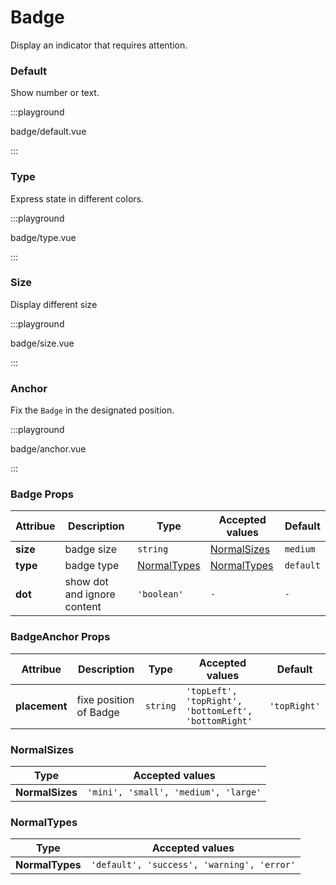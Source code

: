 # Badge

Display an indicator that requires attention.

### Default

Show number or text.

:::playground

badge/default.vue

:::

### Type

Express state in different colors.

:::playground

badge/type.vue

:::

### Size

Display different size

:::playground

badge/size.vue

:::

### Anchor

Fix the `Badge` in the designated position.

:::playground

badge/anchor.vue

:::

### Badge Props

| Attribue | Description                 | Type                        | Accepted values             | Default   |
| -------- | --------------------------- | --------------------------- | --------------------------- | --------- |
| **size** | badge size                  | `string`                    | [NormalSizes](#normalsizes) | `medium`  |
| **type** | badge type                  | [NormalTypes](#normaltypes) | [NormalTypes](#normaltypes) | `default` |
| **dot**  | show dot and ignore content | `'boolean'`                 | `-`                         | `-`       |

### BadgeAnchor Props

| Attribue      | Description            | Type     | Accepted values                                      | Default      |
| ------------- | ---------------------- | -------- | ---------------------------------------------------- | ------------ |
| **placement** | fixe position of Badge | `string` | `'topLeft', 'topRight', 'bottomLeft', 'bottomRight'` | `'topRight'` |

### NormalSizes

| Type            | Accepted values                      |
| --------------- | ------------------------------------ |
| **NormalSizes** | `'mini', 'small', 'medium', 'large'` |

### NormalTypes

| Type            | Accepted values                            |
| --------------- | ------------------------------------------ |
| **NormalTypes** | `'default', 'success', 'warning', 'error'` |
